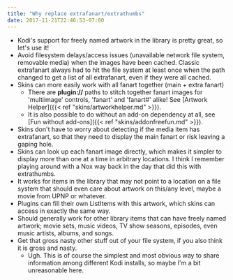```yaml
---
title: "Why replace extrafanart/extrathumbs"
date: 2017-11-21T22:46:53-07:00
---
```


- Kodi's support for freely named artwork in the library is pretty great, so let's use it!
- Avoid filesystem delays/access issues (unavailable network file system, removable media) when
  the images have been cached. Classic extrafanart always had to hit the file system at least
  once when the path changed to get a list of all extrafanart, even if they were all cached.
- Skins can more easily work with all fanart together (main + extra fanart)
  - There are **plugin://** paths to stitch together fanart images for 'multiimage' controls,
    'fanart' and 'fanart#' alike! See [Artwork Helper]({{< ref "skins/artworkhelper.md" >}}).
  - It is also possible to do without an add-on dependency at all, see
    [Fun without add-ons]({{< ref "skins/addonfreefun.md" >}}).
- Skins don't have to worry about detecting if the media item has extrafanart, so that they
  need to display the main fanart or risk leaving a gaping hole.
- Skins can look up each fanart image directly, which makes it simpler to display more than
  one at a time in arbitrary locations. I think I remember playing around with a Nox way back
  in the day that did this with extrathumbs.
- It works for items in the library that may not point to a location on a file system that
  should even care about artwork on this/any level, maybe a movie from UPNP or whatever.
- Plugins can fill their own ListItems with this artwork, which skins can access in exactly the same way.
- Should generally work for other library items that can have freely named artwork;
  movie sets, music videos, TV show seasons, episodes, even music artists, albums, and songs.
- Get that gross nasty other stuff out of your file system, if you also think it is gross and nasty.
  - Ugh. This is of course the simplest and most obvious way to share information among different
    Kodi installs, so maybe I'm a bit unreasonable here.
